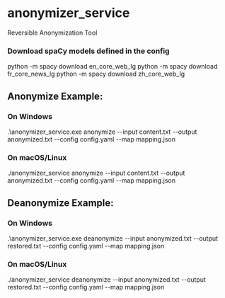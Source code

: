 # anonymizer_service
Reversible Anonymization Tool

### Download spaCy models defined in the config
python -m spacy download en_core_web_lg
python -m spacy download fr_core_news_lg
python -m spacy download zh_core_web_lg

## Anonymize Example:
   
### On Windows
.\anonymizer_service.exe anonymize --input content.txt --output anonymized.txt --config config.yaml --map mapping.json

### On macOS/Linux
./anonymizer_service anonymize --input content.txt --output anonymized.txt --config config.yaml --map mapping.json

    
## Deanonymize Example:
     
### On Windows
.\anonymizer_service.exe deanonymize --input anonymized.txt --output restored.txt --config config.yaml --map mapping.json

### On macOS/Linux
./anonymizer_service deanonymize --input anonymized.txt --output restored.txt --config config.yaml --map mapping.json


